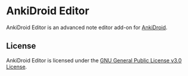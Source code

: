 AnkiDroid Editor
======

AnkiDroid Editor is an advanced note editor add-on for [AnkiDroid](https://github.com/ankidroid/Anki-Android).

License
-------

AnkiDroid Editor is licensed under the [GNU General Public License v3.0 License](https://www.gnu.org/licenses/gpl.html).
